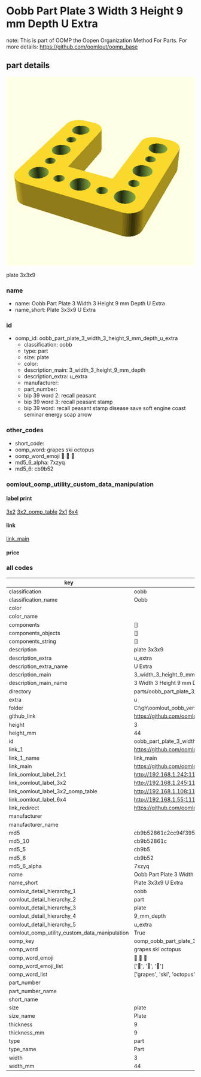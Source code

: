# Oobb Part Plate 3 Width 3 Height 9 mm Depth U Extra  

note: This is part of OOMP the Oopen Organization Method For Parts. For more details: https://github.com/oomlout/oomp_base

##  part details
  

[![](3dpr.png)](3dpr.png)

plate 3x3x9



### name
* name: Oobb Part Plate 3 Width 3 Height 9 mm Depth U Extra
* name_short: Plate 3x3x9 U Extra
### id
* oomp_id: oobb_part_plate_3_width_3_height_9_mm_depth_u_extra
  * classification: oobb
  * type: part
  * size: plate
  * color: 
  * description_main: 3_width_3_height_9_mm_depth
  * description_extra: u_extra
  * manufacturer: 
  * part_number: 
  * bip 39 word 2: recall peasant
  * bip 39 word 3: recall peasant stamp
  * bip 39 word: recall peasant stamp disease save soft engine coast seminar energy soap arrow

### other_codes
* short_code: 
* oomp_word: grapes ski octopus
* oomp_word_emoji :grapes: :ski: :octopus:
* md5_6_alpha: 7xzyq
* md5_6: cb9b52






### oomlout_oomp_utility_custom_data_manipulation
#### label print
[3x2](http://192.168.1.245:1112/?label=oomp%207xzyq)
[3x2_oomp_table](http://192.168.1.108:1112/?label=oomp%207xzyq)
[2x1](http://192.168.1.242:1112/?label=oomp%207xzyq)
[6x4](http://192.168.1.55:1112/?label=oomp%207xzyq)    

#### link

[link_main](https://github.com/oomlout/oomlout_oobb_version_4_generated_parts/tree/main/navigation_oomp/oobb/part/plate/3_width_3_height_9_mm_depth/u_extra/part)                              

#### price







### all codes 
| key | value |  
| --- | --- |  
| classification | oobb |  
| classification_name | Oobb |  
| color |  |  
| color_name |  |  
| components | [] |  
| components_objects | [] |  
| components_string | [] |  
| description | plate 3x3x9 |  
| description_extra | u_extra |  
| description_extra_name | U Extra |  
| description_main | 3_width_3_height_9_mm_depth |  
| description_main_name | 3 Width 3 Height 9 mm Depth |  
| directory | parts/oobb_part_plate_3_width_3_height_9_mm_depth_u_extra |  
| extra | u |  
| folder | C:\gh\oomlout_oobb_version_4_generated_parts\parts\oobb_part_plate_3_width_3_height_9_mm_depth_u_extra |  
| github_link | https://github.com/oomlout/oomlout_oomp_part_src/tree/main/parts/oobb_part_plate_3_width_3_height_9_mm_depth_u_extra |  
| height | 3 |  
| height_mm | 44 |  
| id | oobb_part_plate_3_width_3_height_9_mm_depth_u_extra |  
| link_1 | https://github.com/oomlout/oomlout_oobb_version_4_generated_parts/tree/main/navigation_oomp/oobb/part/plate/3_width_3_height_9_mm_depth/u_extra/part |  
| link_1_name | link_main |  
| link_main | https://github.com/oomlout/oomlout_oobb_version_4_generated_parts/tree/main/navigation_oomp/oobb/part/plate/3_width_3_height_9_mm_depth/u_extra/part |  
| link_oomlout_label_2x1 | http://192.168.1.242:1112/?label=oomp%207xzyq |  
| link_oomlout_label_3x2 | http://192.168.1.245:1112/?label=oomp%207xzyq |  
| link_oomlout_label_3x2_oomp_table | http://192.168.1.108:1112/?label=oomp%207xzyq |  
| link_oomlout_label_6x4 | http://192.168.1.55:1112/?label=oomp%207xzyq |  
| link_redirect | https://github.com/oomlout/oomlout_oobb_version_4_generated_parts/tree/main/parts/oobb_plate_03_03_09_ex_u |  
| manufacturer |  |  
| manufacturer_name |  |  
| md5 | cb9b52861c2cc94f395fe3f1a8e88d9b |  
| md5_10 | cb9b52861c |  
| md5_5 | cb9b5 |  
| md5_6 | cb9b52 |  
| md5_6_alpha | 7xzyq |  
| name | Oobb Part Plate 3 Width 3 Height 9 mm Depth U Extra |  
| name_short | Plate 3x3x9 U Extra |  
| oomlout_detail_hierarchy_1 | oobb |  
| oomlout_detail_hierarchy_2 | part |  
| oomlout_detail_hierarchy_3 | plate |  
| oomlout_detail_hierarchy_4 | 9_mm_depth |  
| oomlout_detail_hierarchy_5 | u_extra |  
| oomlout_oomp_utility_custom_data_manipulation | True |  
| oomp_key | oomp_oobb_part_plate_3_width_3_height_9_mm_depth_u_extra |  
| oomp_word | grapes ski octopus |  
| oomp_word_emoji | :grapes: :ski: :octopus: |  
| oomp_word_emoji_list | [':grapes:', ':ski:', ':octopus:'] |  
| oomp_word_list | ['grapes', 'ski', 'octopus'] |  
| part_number |  |  
| part_number_name |  |  
| short_name |  |  
| size | plate |  
| size_name | Plate |  
| thickness | 9 |  
| thickness_mm | 9 |  
| type | part |  
| type_name | Part |  
| width | 3 |  
| width_mm | 44 |  
